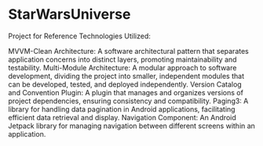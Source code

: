 # StarWarsUniverse

Project for Reference
Technologies Utilized:

MVVM-Clean Architecture: A software architectural pattern that separates application concerns into distinct layers, promoting maintainability and testability.
Multi-Module Architecture: A modular approach to software development, dividing the project into smaller, independent modules that can be developed, tested, and deployed independently.
Version Catalog and Convention Plugin: A plugin that manages and organizes versions of project dependencies, ensuring consistency and compatibility.
Paging3: A library for handling data pagination in Android applications, facilitating efficient data retrieval and display.
Navigation Component: An Android Jetpack library for managing navigation between different screens within an application.
